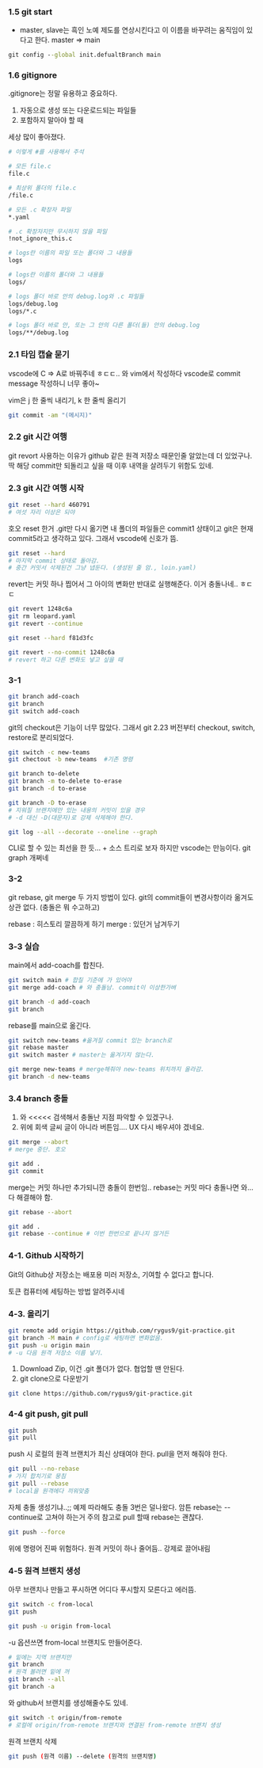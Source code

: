 ### 1.5 git start

- master, slave는 흑인 노예 제도를 연상시킨다고 이 이름을 바꾸려는 움직임이 있다고 한다. master => main

```cmd
git config --global init.defualtBranch main
```

### 1.6 gitignore

.gitignore는 정말 유용하고 중요하다.

1. 자동으로 생성 또는 다운로드되는 파일들
2. 포함하지 말아야 할 때

세상 많이 좋아졌다.

```bash
# 이렇게 #를 사용해서 주석

# 모든 file.c
file.c

# 최상위 폴더의 file.c
/file.c

# 모든 .c 확장자 파일
*.yaml

# .c 확장자지만 무시하지 않을 파일
!not_ignore_this.c

# logs란 이름의 파일 또는 폴더와 그 내용들
logs

# logs란 이름의 폴더와 그 내용들
logs/

# logs 폴더 바로 안의 debug.log와 .c 파일들
logs/debug.log
logs/*.c

# logs 폴더 바로 안, 또는 그 안의 다른 폴더(들) 안의 debug.log
logs/**/debug.log
```

### 2.1 타임 캡슐 묻기

vscode에 C => A로 바꿔주네 ㅎㄷㄷ..
와 vim에서 작성하다 vscode로 commit message 작성하니 너무 좋아~

vim은 j 한 줄씩 내리기, k 한 줄씩 올리기

```bash
git commit -am "(메시지)"
```

### 2.2 git 시간 여행

git revort 사용하는 이유가 github 같은 원격 저장소 때문인줄 알았는데 더 있었구나.딱 해당 commit만 되돌리고 싶을 때 이후 내역을 살려두기 위함도 있네.

### 2.3 git 시간 여행 시작

```bash
git reset --hard 460791
# 여섯 자리 이상은 되야
```

호오 reset 한거 .git만 다시 옮기면 내 폴더의 파일들은 commit1 상태이고 git은 현재 commit5라고 생각하고 있다. 그래서 vscode에 신호가 뜸.

```bash
git reset --hard
# 마지막 commit 상태로 돌아감.
# 중간 커밋서 삭제된건 그냥 냅둔다. (생성된 줄 암., loin.yaml)
```

revert는 커밋 하나 찝어서 그 아이의 변화만 반대로 실행해준다.
이거 충돌나네.. ㅎㄷㄷ

```bash
git revert 1248c6a
git rm leopard.yaml
git revert --continue

git reset --hard f81d3fc
```

```bash
git revert --no-commit 1248c6a
# revert 하고 다른 변화도 넣고 싶을 때
```

### 3-1

```bash
git branch add-coach
git branch
git switch add-coach
```

git의 checkout은 기능이 너무 많았다. 그래서 git 2.23 버전부터 checkout, switch, restore로 분리되었다.

```bash
git switch -c new-teams
git chectout -b new-teams  #기존 명령

git branch to-delete
git branch -m to-delete to-erase
git branch -d to-erase

git branch -D to-erase
# 지워질 브랜치에만 있는 내용의 커밋이 있을 경우
# -d 대신 -D(대문자)로 강제 삭제해야 한다.
```

```bash
git log --all --decorate --oneline --graph
```

CLI로 할 수 있는 최선을 한 듯... + 소스 트리로 보자
하지만 vscode는 만능이다. git graph 개쩌네

### 3-2

git rebase, git merge 두 가지 방법이 있다.
git의 commit들이 변경사항이라 옮겨도 상관 없다. (충돌은 뭐 수고하고)

rebase : 히스토리 깔끔하게 하기
merge : 있던거 남겨두기

### 3-3 실습

main에서 add-coach를 합친다.

```bash
git switch main # 합칠 기준에 가 있어야
git merge add-coach # 와 충돌남. commit이 이상한가벼

git branch -d add-coach
git branch
```

rebase를 main으로 옮긴다.

```bash
git switch new-teams #옮겨질 commit 있는 branch로
git rebase master
git switch master # master는 옮겨기지 않는다.

git merge new-teams # merge해줘야 new-teams 위치까지 올라감.
git branch -d new-teams
```

### 3.4 branch 충돌

1. 와 <<<<< 검색해서 충돌난 지점 파악할 수 있겠구나.
2. 위에 회색 글씨 글이 아니라 버튼임.... UX 다시 배우셔야 겠네요.

```bash
git merge --abort
# merge 중단. 호오
```

```bash
git add .
git commit
```

merge는 커밋 하나만 추가되니깐 충돌이 한번임..
rebase는 커밋 마다 충돌나면 와... 다 해결해야 함.

```bash
git rebase --abort

git add .
git rebase --continue # 이번 한번으로 끝나지 않거든
```

### 4-1. Github 시작하기

Git의 Github상 저장소는 배포용 미러 저장소, 기여할 수 없다고 합니다.

토큰 컴퓨터에 세팅하는 방법 알려주시네

### 4-3. 올리기

```bash
git remote add origin https://github.com/rygus9/git-practice.git
git branch -M main # config로 세팅하면 변화없음.
git push -u origin main
# -u 다음 원격 저장소 이름 넣기.
```

1. Download Zip, 이건 .git 폴더가 없다. 협업할 땐 안된다.
2. git clone으로 다운받기

```bash
git clone https://github.com/rygus9/git-practice.git
```

### 4-4 git push, git pull

```bash
git push
git pull
```

push 시 로컬의 원격 브랜치가 최신 상태여야 한다.
pull을 먼저 해줘야 한다.

```bash
git pull --no-rebase
# 가지 합치기로 뭉침
git pull --rebase
# local을 원격에다 끼워맞춤
```

자체 충돌 생성기냐..;; 예제 따라해도 충돌 3번은 덜나왔다.
암튼 rebase는 --continue로 고쳐야 하는거 주의
참고로 pull 할때 rebase는 괜찮다.

```bash
git push --force
```

위에 명령어 진짜 위험하다.
원격 커밋이 하나 줄어듬.. 강제로 끌어내림

### 4-5 원격 브랜치 생성

아무 브랜치나 만들고 푸시하면 어디다 푸시할지 모른다고 에러뜸.

```bash
git switch -c from-local
git push
```

```bash
git push -u origin from-local
```

-u 옵션쓰면 from-local 브랜치도 만들어준다.

```bash
# 밑에는 지역 브랜치만
git branch
# 원격 볼려면 밑에 꺼
git branch --all
git branch -a
```

와 github서 브랜치를 생성해줄수도 있네.

```bash
git switch -t origin/from-remote
# 로컬에 origin/from-remote 브랜치와 연결된 from-remote 브랜치 생성
```

원격 브랜치 삭제

```bash
git push (원격 이름) --delete (원격의 브랜치명)
```
